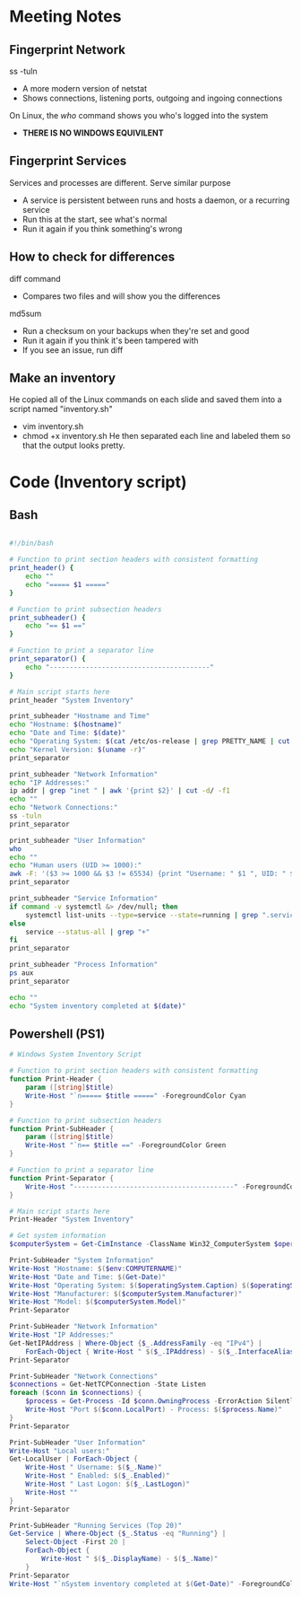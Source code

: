 # Meeting Notes
## Fingerprint Network
ss -tuln
- A more modern version of netstat 
- Shows connections, listening ports, outgoing and ingoing connections


On Linux, the *who* command shows you who's logged into the system
- **THERE IS NO WINDOWS EQUIVILENT**

## Fingerprint Services
Services and processes are different. Serve similar purpose
- A service is persistent between runs and hosts a daemon, or a recurring service
- Run this at the start, see what's normal
- Run it again if you think something's wrong
## How to check for differences
diff command
- Compares two files and will show you the differences

md5sum
- Run a checksum on your backups when they're set and good
- Run it again if you think it's been tampered with
- If you see an issue, run diff

## Make an inventory
He copied all of the Linux commands on each slide and saved them into a script named "inventory.sh"
- vim inventory.sh
- chmod +x inventory.sh
He then separated each line and labeled them so that the output looks pretty. 

# Code (Inventory script)

## Bash
``` Bash

#!/bin/bash

# Function to print section headers with consistent formatting
print_header() {
    echo ""
    echo "===== $1 ====="
}

# Function to print subsection headers
print_subheader() {
    echo "== $1 =="
}

# Function to print a separator line
print_separator() {
    echo "----------------------------------------"
}

# Main script starts here
print_header "System Inventory"

print_subheader "Hostname and Time"
echo "Hostname: $(hostname)"
echo "Date and Time: $(date)"
echo "Operating System: $(cat /etc/os-release | grep PRETTY_NAME | cut -d'"' -f2)"
echo "Kernel Version: $(uname -r)"
print_separator

print_subheader "Network Information"
echo "IP Addresses:"
ip addr | grep "inet " | awk '{print $2}' | cut -d/ -f1
echo ""
echo "Network Connections:"
ss -tuln
print_separator

print_subheader "User Information"
who
echo ""
echo "Human users (UID >= 1000):"
awk -F: '($3 >= 1000 && $3 != 65534) {print "Username: " $1 ", UID: " $3 ", Home: " $6}' /etc/passwd
print_separator

print_subheader "Service Information"
if command -v systemctl &> /dev/null; then
    systemctl list-units --type=service --state=running | grep ".service"
else
    service --status-all | grep "+"
fi
print_separator

print_subheader "Process Information"
ps aux
print_separator

echo ""
echo "System inventory completed at $(date)"
```

## Powershell (PS1)
``` powershell
# Windows System Inventory Script 

# Function to print section headers with consistent formatting 
function Print-Header { 
	param ([string]$title) 
	Write-Host "`n===== $title =====" -ForegroundColor Cyan 
} 

# Function to print subsection headers 
function Print-SubHeader { 
	param ([string]$title) 
	Write-Host "`n== $title ==" -ForegroundColor Green 
} 

# Function to print a separator line 
function Print-Separator { 
	Write-Host "----------------------------------------" -ForegroundColor DarkGray 
} 

# Main script starts here 
Print-Header "System Inventory" 

# Get system information 
$computerSystem = Get-CimInstance -ClassName Win32_ComputerSystem $operatingSystem = Get-CimInstance -ClassName Win32_OperatingSystem 

Print-SubHeader "System Information" 
Write-Host "Hostname: $($env:COMPUTERNAME)" 
Write-Host "Date and Time: $(Get-Date)" 
Write-Host "Operating System: $($operatingSystem.Caption) $($operatingSystem.Version)" 
Write-Host "Manufacturer: $($computerSystem.Manufacturer)" 
Write-Host "Model: $($computerSystem.Model)" 
Print-Separator 

Print-SubHeader "Network Information" 
Write-Host "IP Addresses:" 
Get-NetIPAddress | Where-Object {$_.AddressFamily -eq "IPv4"} | 
	ForEach-Object { Write-Host " $($_.IPAddress) - $($_.InterfaceAlias)" } 
Print-Separator 

Print-SubHeader "Network Connections" 
$connections = Get-NetTCPConnection -State Listen 
foreach ($conn in $connections) { 
	$process = Get-Process -Id $conn.OwningProcess -ErrorAction SilentlyContinue
	Write-Host "Port $($conn.LocalPort) - Process: $($process.Name)" 
} 
Print-Separator 

Print-SubHeader "User Information" 
Write-Host "Local users:" 
Get-LocalUser | ForEach-Object { 
	Write-Host " Username: $($_.Name)" 
	Write-Host " Enabled: $($_.Enabled)" 
	Write-Host " Last Logon: $($_.LastLogon)" 
	Write-Host "" 
} 
Print-Separator 

Print-SubHeader "Running Services (Top 20)" 
Get-Service | Where-Object {$_.Status -eq "Running"} | 
	Select-Object -First 20 |
	ForEach-Object {
		Write-Host " $($_.DisplayName) - $($_.Name)" 
	} 
Print-Separator 
Write-Host "`nSystem inventory completed at $(Get-Date)" -ForegroundColor Yellow
```

